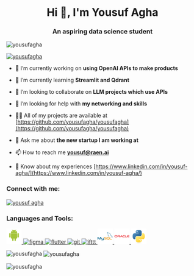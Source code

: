 <h1 align="center">Hi 👋, I'm Yousuf Agha</h1>
<h3 align="center">An aspiring data science student</h3>

<p align="left"> <img src="https://komarev.com/ghpvc/?username=yousufagha&label=Profile%20views&color=0e75b6&style=flat" alt="yousufagha" /> </p>

<p align="left"> <a href="https://github.com/ryo-ma/github-profile-trophy"><img src="https://github-profile-trophy.vercel.app/?username=yousufagha" alt="yousufagha" /></a> </p>

- 🔭 I’m currently working on **using OpenAI APIs to make products**

- 🌱 I’m currently learning **Streamlit and Qdrant**

- 👯 I’m looking to collaborate on **LLM projects which use APIs**

- 🤝 I’m looking for help with **my networking and skills**

- 👨‍💻 All of my projects are available at [https://github.com/yousufagha/yousufagha](https://github.com/yousufagha/yousufagha)

- 💬 Ask me about **the new startup I am working at**

- 📫 How to reach me **yousuf@raen.ai**

- 📄 Know about my experiences [https://www.linkedin.com/in/yousuf-agha/](https://www.linkedin.com/in/yousuf-agha/)

<h3 align="left">Connect with me:</h3>
<p align="left">
<a href="https://linkedin.com/in/yousuf-agha" target="blank"><img align="center" src="https://raw.githubusercontent.com/rahuldkjain/github-profile-readme-generator/master/src/images/icons/Social/linked-in-alt.svg" alt="yousuf agha" height="30" width="40" /></a>
</p>

<h3 align="left">Languages and Tools:</h3>
<p align="left"> <a href="https://developer.android.com" target="_blank" rel="noreferrer"> <img src="https://raw.githubusercontent.com/devicons/devicon/master/icons/android/android-original-wordmark.svg" alt="android" width="40" height="40"/> </a> <a href="https://www.figma.com/" target="_blank" rel="noreferrer"> <img src="https://www.vectorlogo.zone/logos/figma/figma-icon.svg" alt="figma" width="40" height="40"/> </a> <a href="https://flutter.dev" target="_blank" rel="noreferrer"> <img src="https://www.vectorlogo.zone/logos/flutterio/flutterio-icon.svg" alt="flutter" width="40" height="40"/> </a> <a href="https://git-scm.com/" target="_blank" rel="noreferrer"> <img src="https://www.vectorlogo.zone/logos/git-scm/git-scm-icon.svg" alt="git" width="40" height="40"/> </a> <a href="https://ifttt.com/" target="_blank" rel="noreferrer"> <img src="https://www.vectorlogo.zone/logos/ifttt/ifttt-ar21.svg" alt="ifttt" width="40" height="40"/> </a> <a href="https://www.mysql.com/" target="_blank" rel="noreferrer"> <img src="https://raw.githubusercontent.com/devicons/devicon/master/icons/mysql/mysql-original-wordmark.svg" alt="mysql" width="40" height="40"/> </a> <a href="https://www.oracle.com/" target="_blank" rel="noreferrer"> <img src="https://raw.githubusercontent.com/devicons/devicon/master/icons/oracle/oracle-original.svg" alt="oracle" width="40" height="40"/> </a> <a href="https://www.python.org" target="_blank" rel="noreferrer"> <img src="https://raw.githubusercontent.com/devicons/devicon/master/icons/python/python-original.svg" alt="python" width="40" height="40"/> </a> </p>

<p><img align="left" src="https://github-readme-stats.vercel.app/api/top-langs?username=yousufagha&show_icons=true&locale=en&layout=compact" alt="yousufagha" /></p>

<p>&nbsp;<img align="center" src="https://github-readme-stats.vercel.app/api?username=yousufagha&show_icons=true&locale=en" alt="yousufagha" /></p>

<p><img align="center" src="https://github-readme-streak-stats.herokuapp.com/?user=yousufagha&" alt="yousufagha" /></p>
